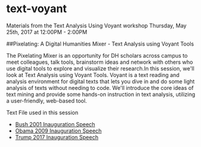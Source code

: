# text-voyant
Materials from the Text Analysis Using Voyant workshop
Thursday, May 25th, 2017 at 12:00PM - 2:00PM

##Pixelating: A Digital Humanities Mixer - Text Analysis using Voyant Tools

The Pixelating Mixer is an opportunity for DH scholars across campus to meet colleagues, talk tools, brainstorm ideas and network with others who use digital tools to explore and visualize their research.In this session, we'll look at Text Analysis using Voyant Tools. Voyant is a text reading and analysis environment for digital texts that lets you dive in and do some light analysis of texts without needing to code. We'll introduce the core ideas of text mining and provide some hands-on instruction in text analysis, utilizing a user-friendly, web-based tool.

Text File used in this session

* [Bush 2001  Inauguration Speech](https://github.com/satkey/text-voyant/blob/master/Bush_Inauguration_Speech_2001)
* [Obama 2009 Inauguration Speech](https://github.com/satkey/text-voyant/blob/master/Obama_Inauguration_Speech_2009)
* [Trump 2017 Inauguration Speech](https://github.com/satkey/text-voyant/blob/master/Trump_Inauguration_2017)

